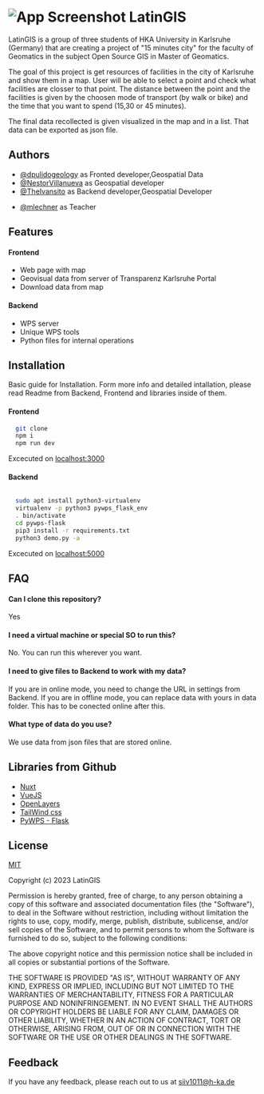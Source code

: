 
# ![App Screenshot](https://lh3.googleusercontent.com/drive-viewer/AEYmBYRWd3wgwQx6aUH5rhu3h70CAQneGC_X9JVhcU9z2eIrAXTQizTrAzTpayw1jDifkA6OpSF7JZso1Gqs4dqBT1ATVk-XJg=w150-h320) LatinGIS

LatinGIS is a group of three students of HKA University in Karlsruhe (Germany) that are creating a project of "15 minutes city" for the faculty of Geomatics in the subject Open Source GIS in Master of Geomatics.

The goal of this project is get resources of facilities in the city of Karlsruhe and show them in a map. User will be able to select a point and check what facilities are closser to that point. The distance between the point and the facilities is given by the choosen mode of transport (by walk or bike) and the time that you want to spend (15,30 or 45 minutes).

The final data recollected is given visualized in the map and in a list. That data can be exported as json file.
## Authors

- [@dpulidogeology](https://github.com/dpulidogeology)  as Fronted developer,Geospatial Data
- [@NestorVillanueva](https://github.com/NestorVillanueva) as Geospatial developer
- [@TheIvansito](https://github.com/TheIvansito) as Backend developer,Geospatial Developer
+ [@mlechner](https://github.com/mlechner) as Teacher


## Features

#### Frontend
+ Web page with map
+ Geovisual data from server of Transparenz Karlsruhe Portal
+ Download data from map
#### Backend
- WPS server
- Unique WPS tools
- Python files for internal operations


## Installation

Basic guide for Installation. Form more info and detailed intallation, please read Readme from Backend, Frontend and libraries inside of them.

#### Frontend
```bash
  git clone
  npm i
  npm run dev
```
Excecuted on [localhost:3000](localhost:3000)

#### Backend
```bash

  sudo apt install python3-virtualenv
  virtualenv -p python3 pywps_flask_env
  . bin/activate
  cd pywps-flask
  pip3 install -r requirements.txt
  python3 demo.py -a
```
Excecuted on [localhost:5000](localhost:5000)
## FAQ

#### Can I clone this repository?

Yes

#### I need a virtual machine or special SO to run this?

No. You can run this wherever you want.

#### I need to give files to Backend to work with my data?

If you are in online mode, you need to change the URL in settings from Backend.
If you are in offline mode, you can replace data with yours in data folder. This has to be conected online after this.

#### What type of data do you use?

We use data from json files that are stored online.



## Libraries from Github

 - [Nuxt](https://nuxt.com/)
 - [VueJS](https://vuejs.org/)
 - [OpenLayers](https://openlayers.org/)
 - [TailWind css](https://tailwindcss.com/)
 - [PyWPS - Flask](https://github.com/geopython/pywps-flask)


## License

[MIT](https://choosealicense.com/licenses/mit/)

Copyright (c) 2023 LatinGIS

Permission is hereby granted, free of charge, to any person obtaining a copy
of this software and associated documentation files (the "Software"), to deal
in the Software without restriction, including without limitation the rights
to use, copy, modify, merge, publish, distribute, sublicense, and/or sell
copies of the Software, and to permit persons to whom the Software is
furnished to do so, subject to the following conditions:

The above copyright notice and this permission notice shall be included in all
copies or substantial portions of the Software.

THE SOFTWARE IS PROVIDED "AS IS", WITHOUT WARRANTY OF ANY KIND, EXPRESS OR
IMPLIED, INCLUDING BUT NOT LIMITED TO THE WARRANTIES OF MERCHANTABILITY,
FITNESS FOR A PARTICULAR PURPOSE AND NONINFRINGEMENT. IN NO EVENT SHALL THE
AUTHORS OR COPYRIGHT HOLDERS BE LIABLE FOR ANY CLAIM, DAMAGES OR OTHER
LIABILITY, WHETHER IN AN ACTION OF CONTRACT, TORT OR OTHERWISE, ARISING FROM,
OUT OF OR IN CONNECTION WITH THE SOFTWARE OR THE USE OR OTHER DEALINGS IN THE
SOFTWARE.
## Feedback

If you have any feedback, please reach out to us at siiv1011@h-ka.de

